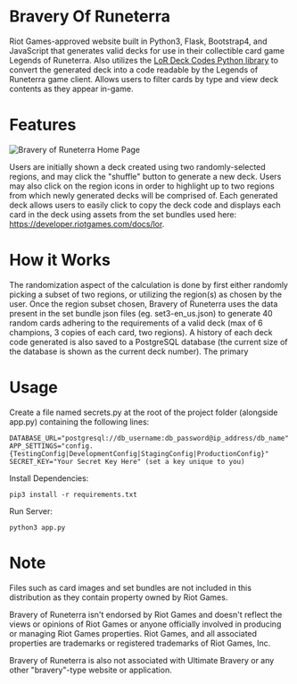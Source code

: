 # Bravery Of Runeterra

Riot Games-approved website built in Python3, Flask, Bootstrap4, and JavaScript that generates valid decks for use in their collectible card game Legends of Runeterra. Also utilizes the [LoR Deck Codes Python library](https://github.com/Rafalonso/LoRDeckCodesPython) to convert the generated deck into a code readable by the Legends of Runeterra game client. Allows users to filter cards by type and view deck contents as they appear in-game.

# Features
![Bravery of Runeterra Home Page](https://i.imgur.com/lGCo7YH.png "Bravery of Runeterra Home Page")

Users are initially shown a deck created using two randomly-selected regions, and may click the "shuffle" button to generate a new deck. Users may also click on the region icons in order to highlight up to two regions from which newly generated decks will be comprised of. Each generated deck allows users to easily click to copy the deck code and displays each card in the deck using assets from the set bundles used here: https://developer.riotgames.com/docs/lor. 

# How it Works

The randomization aspect of the calculation is done by first either randomly picking a subset of two regions, or utilizing the region(s) as chosen by the user. Once the region subset chosen, Bravery of Runeterra uses the data present in the set bundle json files (eg. set3-en_us.json) to generate 40 random cards adhering to the requirements of a valid deck (max of 6 champions, 3 copies of each card, two regions). A history of each deck code generated is also saved to a PostgreSQL database (the current size of the database is shown as the current deck number). The primary

# Usage

Create a file named secrets.py at the root of the project folder (alongside app.py) containing the following lines:

```
DATABASE_URL="postgresql://db_username:db_password@ip_address/db_name"
APP_SETTINGS="config.{TestingConfig|DevelopmentConfig|StagingConfig|ProductionConfig}"
SECRET_KEY="Your Secret Key Here" (set a key unique to you)
```

Install Dependencies:

```
pip3 install -r requirements.txt
```

Run Server:

```
python3 app.py
```

# Note

Files such as card images and set bundles are not included in this distribution as they contain property owned by Riot Games.

Bravery of Runeterra isn't endorsed by Riot Games and doesn't reflect the views or opinions of Riot Games or anyone officially involved in producing or managing Riot Games properties. Riot Games, and all associated properties are trademarks or registered trademarks of Riot Games, Inc.

Bravery of Runeterra is also not associated with Ultimate Bravery or any other "bravery"-type website or application.
